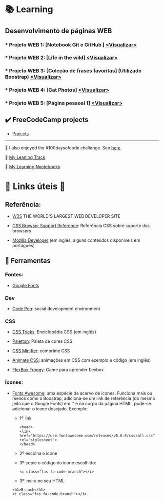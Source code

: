 # :books: Learning 

## Desenvolvimento de páginas WEB 

### * Projeto WEB 1: [Notebook Git e GitHub ] [<Visualizar\>](https://hlays.github.io/learning-web/MP-1-Git-GitHub-MyNotebook/)

### * Projeto WEB 2: [Life in the wild] [<Visualizar\>](https://hlays.github.io/learning-web/MP-2-Life-in-the-wild/)

### * Projeto WEB 3: [Coleção de frases favoritas] (Utilizado Boostrap) [<Visualizar\>](https://hlays.github.io/learning-web/MP-3-Frases-com-Bootstrap/)

### * Projeto WEB 4: [Cat Photos] [<Visualizar\>](https://hlays.github.io/learning-web/MP-4-Cats-Photos/)

### * Projeto WEB 5: [Página pessoal 1] [<Visualizar\>](https://hlays.github.io/learning-web/MP-5-Pagina-Pessoal-1/)

## :heavy_check_mark: FreeCodeCamp projects

- [Projects](https://github.com/hlays/FreeCodeCamp)

---

:round_pushpin: I also enjoyed the #100daysofcode challenge. See [here](https://github.com/hlays/100-days-of-code).


:round_pushpin: [My Leaning Track](https://github.com/hlays/learning-track)

:round_pushpin: [My Learning Nootebooks](https://github.com/hlays/mylearningnotebooks)


# :link: Links úteis :link:

## Referência: 
- [W3S](https://www.w3schools.com/) THE WORLD'S LARGEST WEB DEVELOPER SITE

- [CSS Browser Support Reference](https://www.w3schools.com/cssref/css3_browsersupport.asp): Referência CSS sobre suporte dos browsers

- [Mozilla Developer](https://developer.mozilla.org/) (em inglês, alguns conteúdos disponíveis em português)


## :wrench: Ferramentas 

### Fontes:

- [Google Fonts](https://fonts.google.com/)


### Dev

- [Code Pen](https://codepen.io/): social development environment

### CSS

- [CSS Tricks](https://css-tricks.com/): Enciclopédia CSS (em inglês)

- [Paletton](http://paletton.com/#uid=1000u0kllllaFw0g0qFqFg0w0aF): Paleta de cores CSS

- [CSS Minifier](https://cssminifier.com/): comprime CSS

- [Animate CSS](https://daneden.github.io/animate.css/): animações em CSS com exemplo e código (em inglês)

- [FlexBox Froggy](https://flexboxfroggy.com/): Game para aprender flexbox

### Ícones:

- [Fonts Awesome](https://fontawesome.com/icons?d=gallery): uma espécie de acervo de ícones. Funciona mais ou menos como o Boostrap, adiciona-se um link de referência (do mesmo jeito que o Google Fonts) em '<head>' e no corpo da página HTML, pode-se adicionar o ícone desejado. Exemplo: 

    - 1º link
        ```
        <head>
        <link href="https://use.fontawesome.com/releases/v5.0.8/css/all.css" rel="stylesheet">
        </head>
        ```

    - 2º escolha o ícone 
    
    - 3º copie o código do ícone escolhido:
        ```
        <i class="fas fa-code-branch"></i>
        ```

    - 3º insira no seu HTML
    
    ```
    <h1>Branch</h1>
    <i class="fas fa-code-branch"></i>
    ```

